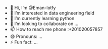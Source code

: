 - 👋 Hi, I’m @Eman-lotfy
- 👀 I’m interested in data engineering field
- 🌱 I’m currently learning python
- 💞️ I’m looking to collaborate on ...
- 📫 How to reach me phone :+201020057857
- 😄 Pronouns: ...
- ⚡ Fun fact: ...

<!---
Eman-lotfy/Eman-lotfy is a ✨ special ✨ repository because its `README.md` (this file) appears on your GitHub profile.
You can click the Preview link to take a look at your changes.
--->
